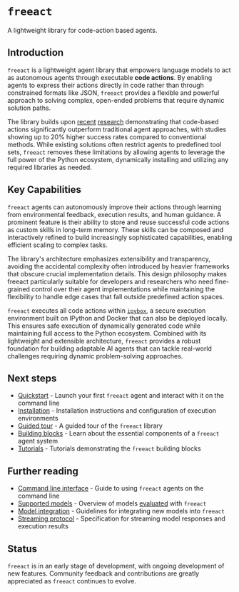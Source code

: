 # `freeact`

A lightweight library for code-action based agents.

## Introduction

`freeact` is a lightweight agent library that empowers language models to act as autonomous agents through executable **code actions**. By enabling agents to express their actions directly in code rather than through constrained formats like JSON, `freeact` provides a flexible and powerful approach to solving complex, open-ended problems that require dynamic solution paths.

The library builds upon [recent](https://arxiv.org/abs/2402.01030) [research](https://arxiv.org/abs/2411.01747) demonstrating that code-based actions significantly outperform traditional agent approaches, with studies showing up to 20% higher success rates compared to conventional methods. While existing solutions often restrict agents to predefined tool sets, `freeact` removes these limitations by allowing agents to leverage the full power of the Python ecosystem, dynamically installing and utilizing any required libraries as needed.

## Key Capabilities

`freeact` agents can autonomously improve their actions through learning from environmental feedback, execution results, and human guidance. A prominent feature is their ability to store and reuse successful code actions as custom skills in long-term memory. These skills can be composed and interactively refined to build increasingly sophisticated capabilities, enabling efficient scaling to complex tasks.

The library's architecture emphasizes extensibility and transparency, avoiding the accidental complexity often introduced by heavier frameworks that obscure crucial implementation details. This design philosophy makes freeact particularly suitable for developers and researchers who need fine-grained control over their agent implementations while maintaining the flexibility to handle edge cases that fall outside predefined action spaces.

`freeact` executes all code actions within [`ipybox`](https://gradion-ai.github.io/ipybox/), a secure execution environment built on IPython and Docker that can also be deployed locally. This ensures safe execution of dynamically generated code while maintaining full access to the Python ecosystem. Combined with its lightweight and extensible architecture, `freeact` provides a robust foundation for building adaptable AI agents that can tackle real-world challenges requiring dynamic problem-solving approaches.

## Next steps

- [Quickstart](quickstart.md) - Launch your first `freeact` agent and interact with it on the command line
- [Installation](installation.md) - Installation instructions and configuration of execution environments
- [Guided tour](guided_tour.md) - A guided tour of the `freeact` library
- [Building blocks](blocks.md) - Learn about the essential components of a `freeact` agent system
- [Tutorials](tutorials/index.md) - Tutorials demonstrating the `freeact` building blocks

## Further reading

- [Command line interface](cli.md) - Guide to using `freeact` agents on the command line
- [Supported models](models.md) - Overview of models [evaluated](evaluation.md) with `freeact`
- [Model integration](integration.md) - Guidelines for integrating new models into `freeact`
- [Streaming protocol](streaming.md) - Specification for streaming model responses and execution results

## Status

`freeact` is in an early stage of development, with ongoing development of new features. Community feedback and contributions are greatly appreciated as `freeact` continues to evolve.
